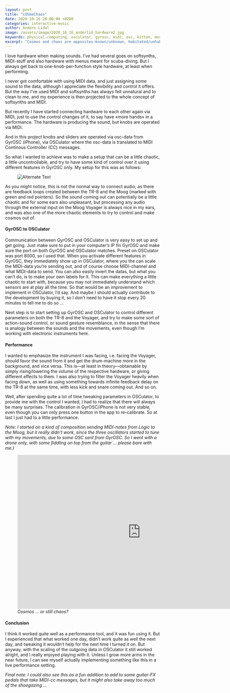```yaml
---
layout: post
title: "cOSmoChaos"
date: 2020-10-16 20:00:00 +0200
categories: interactive-music
author: Anders Lidal
image: /assets/image/2020_10_16_anderlid_hardware2.jpg
keywords: physical-computing, osculator, gyrosc, midi, osc, kitten, music, analog, hardware
excerpt: "Cosmos and chaos are opposites—known/unknown, habitated/unhabitated—and man has through all times been seeking to create cosmos out of chaos. But what has this to do with GyrOSC controlling my hardware … well, everything."
---
```


I love hardware when making sounds. I’ve had several goes on softsynths, MIDI-stuff and also hardware with menus meant for scuba-diving. But I always get back to one-knob-per-function style hardware, at least when performing.

I never got comfortable with using MIDI data, and just assigning some sound to the data, although I appreciate the flexibility and control it offers. But the way I’ve used MIDI and softsynths has always felt unnatural and to clean to me, and my experience is then projected to the whole concept of softsynths and MIDI.

But recently I have started connecting hardware to each other again via MIDI, just to use the control changes of it, to say have «more hands» in a performance. The hardware is producing the sound, but knobs are operated via MIDI.

And in this project knobs and sliders are operated via osc-data from GyrOSC (iPhone), via OSCulator where the osc-data is translated to MIDI Continous Controller (CC) messages.

So what I wanted to achieve was to make a setup that can be a little chaotic, a little uncontrollable, and try to have some kind of control over it using different features in GyrOSC only. My setup for this was as follows:

<figure style="float: auto">
   <img src="/assets/image/2020_10_16_anderlid_pc_setup.jpg" alt="Alternate Text" title="Oh no!" width="auto"/>
</figure>

As you might notice, this is not the normal way to connect audio, as there are feedback loops created between the TR-8 and the Moog (marked with green and red pointers). So the sound coming out can potentially be a little chaotic and for some ears also unpleasant, but processing any audio through the external input on the Moog Voyager is always nice in my ears, and was also one of the more chaotic elements to try to control and make cosmos out of.

#### GyrOSC to OSCulator
Communication between GyrOSC and OSCulator is very easy to set up and get going. Just make sure to put in your computer’s IP fin GyrOSC and make sure the port on both GyrOSC and OSCulator matches. Preset on OSCulator was port 8000, so I used that. When you activate different features in GyrOSC, they immediately show up in OSCulator, where you the can scale the MIDI-data you’re sending out, and of course choose MIDI-channel and what MIDI-data to send. You can also easily invert the datas, but what you can’t do, is to make your own labels for it. This can make everything a little chaotic to start with, because you may not immediately understand which sensors are at play all the time. So that would be an improvement to implement in OSCulator, I’d say. And maybe I should actually contribute to the development by buying it, so I don’t need to have it stop every 20 minutes to tell me to do so …

Next step is to start setting up GyrOSC and OSCulator to control different parameters on both the TR-8 and the Voyager, and try to make some sort of action-sound control, or sound gesture resemblance, in the sense that there is analogy between the sounds and the movements, even though I’m working with electronic instruments here.

#### Performance
I wanted to emphasize the instrument I was facing, i.e. facing the Voyager, should favor the sound from it and get the drum-machine more in the background, and vice versa. This is—at least in theory—obtainable by simply rising/lowering the volume of the respective hardware, or giving different effects to them. I was also trying to filter the Voyager heavily when facing down, as well as using something towards infinite feedback delay on the TR-8 at the same time, with less kick and snare coming out. And so on.

Well, after spending quite a lot of time tweaking parameters in OSCulator, to provide me with the control I wanted, I had to realize that there will always be many surprises. The calibration in GyrOSC/iPhone is not very stable, even though you can only press one button in the app to re-calibrate. So at last I just had to a little performance.

<i>Note: I started on a kind of composition sending MIDI-notes from Logic to the Moog, but it really didn't work, since the three oscillators started to tune with my movements, due to some OSC sent from GyrOSC. So I went with a drone only, with some fiddling on top from the guitar … please bare with me.)</i>

<figure style="float: none">
   <iframe src="https://www.uio.no/english/studies/programmes/SMC-master/blog/assets/video/2020-10-16-anderlid-physcomp.mp4" width="800" height="500" frameborder="0" allowfullscreen></iframe>
   <figcaption><i>Cosmos … or still chaos?</i></figcaption>
</figure>


#### Conclusion
I think it worked quite well as a performance tool, and it was fun using it. But I experienced that what worked one day, didn’t work quite as well the next day, and tweaking it wouldn’t help for the next time I turned it on. But anyway, with the scaling of the outgoing data in OSCulator it still worked alright, and I really enjoyed playing with it. Unless I grow more arms in the near future, I can see myself actually implementing something like this in a live performance setting.

<i>Final note: I could also see this as a fun addition to add to some guitar-FX pedals that take MIDI-cc messages, but it might also take away too much of the shoegazing …</i>
